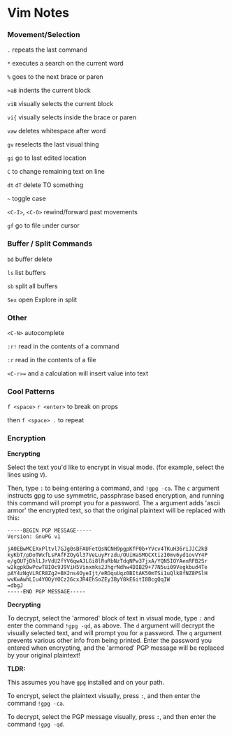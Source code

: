 # Vim Notes

### Movement/Selection

`.` repeats the last command

`*` executes a search on the current word

`%` goes to the next brace or paren

`>aB` indents the current block

`viB` visually selects the current block

`vi{` visually selects inside the brace or paren

`vaw` deletes whitespace after word

`gv` reselects the last visual thing

`gi` go to last edited location

`C` to change remaining text on line

`dt` `dT` delete TO something

`~` toggle case

`<C-I>`, `<C-O>` rewind/forward past movements

`gf` go to file under cursor


### Buffer / Split Commands

`bd` buffer delete

`ls` list buffers

`sb` split all buffers

`Sex` open Explore in split


### Other

`<C-N>` autocomplete

`:r!` read in the contents of a command

`:r` read in the contents of a file

`<C-r>=` and a calculation will insert value into text

### Cool Patterns

`f <space>` `r <enter>` to break on props

then `f <space> .` to repeat

### Encryption

__Encrypting__

Select the text you'd like to encrypt in visual mode. (for example, select the
lines using `V`).

Then, type `:` to being entering a command, and `!gpg -ca`.   The `c` argument
instructs gpg to use symmetric, passphrase based encryption, and running this
command will prompt you for a password.  The `a` argument adds 'ascii armor' the
encrypted text, so that the original plaintext will be replaced with this:

```
-----BEGIN PGP MESSAGE-----
Version: GnuPG v1

jA0EBwMCEXxPltvl7GJg0sBFAUFetQsNCNH9pgpKfP0b+YVcv4TKuH36riJJC2kB
kyKbT/pDoTWxfLsPAfFZOyGl37VeLuyPrzdu/OUiHaSMOCXtizI0mv6yd1ovVY4P
e/gQU7jDhlLJrVdU2fYV6qwAJLGi8lRuRbNzTdqNPw37jxA/YQN5IOYAenRFB2Sr
w2kgpkDwPcwT8IOc9J9ViH5Vinxmks2JhgrNdhw4DIB29+77N5ui09Vegkbud4Te
pAY4zNgVLRCR8Zg2+BX2ns4OyeIjt/eROquUqz0BItAK50mTSi1uQlkBfNZ8PSlH
wvKwAwhLIu4Y0OyYOCz26cxJR4EhSoZEy3ByY8kE6itI8BcgQqIW
=dbgJ
-----END PGP MESSAGE-----
```

__Decrypting__

To decrypt, select the 'armored' block of text in visual mode, type `:` and
enter the command `!gpg -qd`, as above.  The `d` argument will decrypt the
visually selected text, and will prompt you for a password.  The `q` argument
prevents various other info from being printed.  Enter the password you entered
when encrypting, and the 'armored' PGP message will be replaced by your original
plaintext!

__TLDR:__

This assumes you have `gpg` installed and on your path.

To encrypt, select the plaintext visually, press `:`, and then enter the command `!gpg -ca`.

To decrypt, select the PGP message visually, press `:`, and then enter the command `!gpg -qd`.


